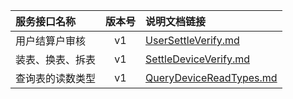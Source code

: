   
| 服务接口名称 | 版本号 | 说明文档链接 |  
| :----------------- | :-----: | :---------------- |  
| 用户结算户审核 | v1 | [UserSettleVerify.md](https://github.com/Zhang-Monica/gitMd/blob/master/EpeisSupp/SupVerifyServer/UserSettleVerify.md) |  
| 装表、换表、拆表 | v1 | [SettleDeviceVerify.md](https://github.com/Zhang-Monica/gitMd/blob/master/EpeisSupp/SupVerifyServer/SettleDeviceVerify.md) |  
| 查询表的读数类型 | v1 | [QueryDeviceReadTypes.md](https://github.com/Zhang-Monica/gitMd/blob/master/EpeisSupp/SupVerifyServer/QueryDeviceReadTypes.md) |  
  

